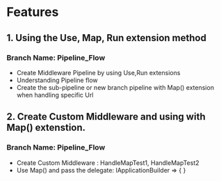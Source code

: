 # Features

## 1. Using the Use, Map, Run extension method
### Branch Name: Pipeline_Flow
- Create Middleware Pipeline by using Use,Run extensions
- Understanding Pipeline flow
- Create the sub-pipeline or new branch pipeline with Map() extension when handling specific Url

## 2. Create Custom Middleware and using with Map() extenstion. 
### Branch Name: Pipeline_Flow
- Create Custom Middleware : HandleMapTest1, HandleMapTest2
- Use Map() and pass the delegate: IApplicationBuilder => { }

